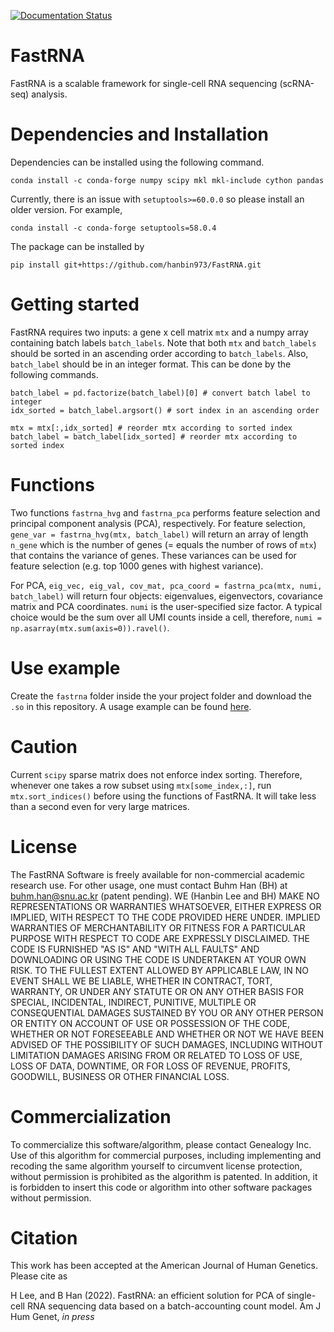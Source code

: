 [![Documentation Status](https://readthedocs.org/projects/fastrna/badge/?version=latest)](https://fastrna.readthedocs.io/en/latest/?badge=latest)

# FastRNA
FastRNA is a scalable framework for single-cell RNA sequencing (scRNA-seq) analysis.

# Dependencies and Installation
Dependencies can be installed using the following command.

```
conda install -c conda-forge numpy scipy mkl mkl-include cython pandas
```

Currently, there is an issue with `setuptools>=60.0.0` so please install an older version.
For example,

```
conda install -c conda-forge setuptools=58.0.4
```

The package can be installed by
```
pip install git+https://github.com/hanbin973/FastRNA.git
```

# Getting started
FastRNA requires two inputs: a gene x cell matrix `mtx` and a numpy array containing batch labels `batch_labels`.
Note that both `mtx` and `batch_labels` should be sorted in an ascending order according to `batch_labels`.
Also, `batch_label` should be in an integer format.
This can be done by the following commands.

```
batch_label = pd.factorize(batch_label)[0] # convert batch label to integer
idx_sorted = batch_label.argsort() # sort index in an ascending order

mtx = mtx[:,idx_sorted] # reorder mtx according to sorted index
batch_label = batch_label[idx_sorted] # reorder mtx according to sorted index
```

# Functions
Two functions `fastrna_hvg` and `fastrna_pca` performs feature selection and principal component analysis (PCA), respectively.
For feature selection,
	```
		gene_var = fastrna_hvg(mtx, batch_label)
	```
will return an array of length `n_gene` which is the number of genes (= equals the number of rows of `mtx`) that contains the variance of genes.
These variances can be used for feature selection (e.g. top 1000 genes with highest variance).

For PCA,
	```
		eig_vec, eig_val, cov_mat, pca_coord = fastrna_pca(mtx, numi, batch_label)
	```
will return four objects: eigenvalues, eigenvectors, covariance matrix and PCA coordinates.
`numi` is the user-specified size factor.
A typical choice would be the sum over all UMI counts inside a cell, therefore, `numi = np.asarray(mtx.sum(axis=0)).ravel()`.

# Use example 
Create the `fastrna` folder inside the your project folder and download the `.so` in this repository.
A usage example can be found [here](https://github.com/hanbin973/FastRNA_paper).

# Caution
Current `scipy` sparse matrix does not enforce index sorting.
Therefore, whenever one takes a row subset using `mtx[some_index,:]`, run
	```
	mtx.sort_indices()
	```
before using the functions of FastRNA.
It will take less than a second even for very large matrices.

# License
The FastRNA Software is freely available for non-commercial academic research use. For other usage, one must contact Buhm Han (BH) at buhm.han@snu.ac.kr (patent pending). WE (Hanbin Lee and BH) MAKE NO REPRESENTATIONS OR WARRANTIES WHATSOEVER, EITHER EXPRESS OR IMPLIED, WITH RESPECT TO THE CODE PROVIDED HERE UNDER. IMPLIED WARRANTIES OF MERCHANTABILITY OR FITNESS FOR A PARTICULAR PURPOSE WITH RESPECT TO CODE ARE EXPRESSLY DISCLAIMED. THE CODE IS FURNISHED "AS IS" AND "WITH ALL FAULTS" AND DOWNLOADING OR USING THE CODE IS UNDERTAKEN AT YOUR OWN RISK. TO THE FULLEST EXTENT ALLOWED BY APPLICABLE LAW, IN NO EVENT SHALL WE BE LIABLE, WHETHER IN CONTRACT, TORT, WARRANTY, OR UNDER ANY STATUTE OR ON ANY OTHER BASIS FOR SPECIAL, INCIDENTAL, INDIRECT, PUNITIVE, MULTIPLE OR CONSEQUENTIAL DAMAGES SUSTAINED BY YOU OR ANY OTHER PERSON OR ENTITY ON ACCOUNT OF USE OR POSSESSION OF THE CODE, WHETHER OR NOT FORESEEABLE AND WHETHER OR NOT WE HAVE BEEN ADVISED OF THE POSSIBILITY OF SUCH DAMAGES, INCLUDING WITHOUT LIMITATION DAMAGES ARISING FROM OR RELATED TO LOSS OF USE, LOSS OF DATA, DOWNTIME, OR FOR LOSS OF REVENUE, PROFITS, GOODWILL, BUSINESS OR OTHER FINANCIAL LOSS.

# Commercialization
To commercialize this software/algorithm, please contact Genealogy Inc. Use of this algorithm for commercial purposes, including implementing and recoding the same algorithm yourself to circumvent license protection, without permission is prohibited as the algorithm is patented. In addition, it is forbidden to insert this code or algorithm into other software packages without permission.

# Citation
This work has been accepted at the American Journal of Human Genetics.
Please cite as

   H Lee, and B Han (2022). FastRNA: an efficient solution for PCA of single-cell RNA sequencing data based on a batch-accounting count model. Am J Hum Genet, _in press_
